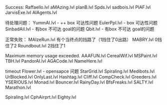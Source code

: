 Success:
Raffaello.lvl
aMAzing.lvl
planB.lvl
Spds.lvl
sadbois.lvl
PIAF.lvl
JarvisExe.lvl
AIAgents.lvl

待处理问题：
YummAI.lvl -  ++ box 可达性问题
EulerPpl.lvl - box 可达性问题
SinbadAil.lvl - 有box 不可达 goal的问题
Qbit.lvl - 有box 不可达 goal的问题

正常失败：
MAIzeRun.lvl 有个当终点的挡路了（1挡住了0出路）
MABRY.lvl 0挡住了2
Roundbout.lvl 2挡住了1

Maximum memory usage exceeded.
AAAFUN.lvl
CerealWif.lvl
MSPaint.lvl
TBH.lvl
PandorAI.lvl
AGACode.lvl
NameHere.lvl

timeout
Flower.lvl - opensapce 问题
StarGrid.lvl
Spiraling.lvl
Medibots.lvl
UrBlocked.lvl
OnlyLast.lvl
Hashtag.lvl
Cliff.lvl
CompCheck.lvl
Greeders.lvl
YSERIOUS.lvl
Monad.lvl
Bouncer.lvl
RainyDay.lvl
BfsFreaks.lvl
SALTY.lvl
Marathon.lvl

Spiraling.lvl
CphAirprt.lvl
Eighty.lvl